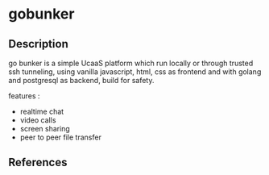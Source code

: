 # gobunker 

## Description 

go bunker is a simple UcaaS platform which run locally or through trusted ssh tunneling, using vanilla javascript, html, css as frontend and with golang and postgresql as backend, build for safety.

features : 
- realtime chat
- video calls
- screen sharing 
- peer to peer file transfer 


## References